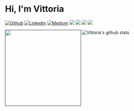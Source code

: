 # Hi, I'm Vittoria

[![Github](https://img.shields.io/badge/-Github-000?style=flat-square&logo=Github&logoColor=white&link=https://github.com/viborotto)](https://github.com/viborotto)
[![Linkedin](https://img.shields.io/badge/-LinkedIn-blue?style=flat-square&logo=Linkedin&logoColor=white&link=https://www.linkedin.com/in/vittoria-borotto/)](https://www.linkedin.com/in/vittoria-borotto/)
[![Medium](https://aleen42.github.io/badges/src/medium.svg?style=flat-square&logo=Linkedin&logoColor=white&link=https://medium.com/@vittoriaborotto)](https://medium.com/@vittoriaborotto)
<img src="https://img.shields.io/badge/Back End-Java-f55247"/>
<img src="https://img.shields.io/badge/Docker-lover-blue"/>
<img src="https://img.shields.io/badge/aws-certified-yellow"/>
<img src="https://img.shields.io/badge/python-curious-blue"/>


<a href=""><img align="left" width="250" height="250" src="https://github.com/viborotto/viborotto/blob/master/octocatvi/octacat-vi.gif"></a> ![Vittoria's github stats](https://github-readme-stats.vercel.app/api?username=viborotto&show_icons=true&theme=tokyonight)




